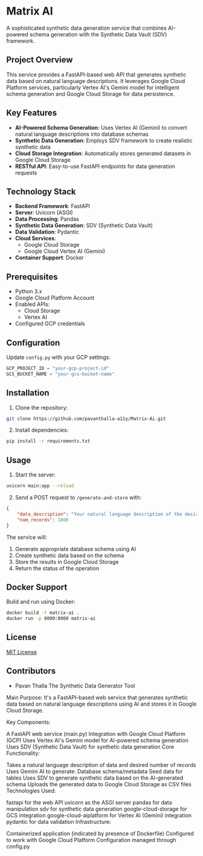 # Matrix AI

A sophisticated synthetic data generation service that combines AI-powered schema generation with the Synthetic Data Vault (SDV) framework.

## Project Overview

This service provides a FastAPI-based web API that generates synthetic data based on natural language descriptions. It leverages Google Cloud Platform services, particularly Vertex AI's Gemini model for intelligent schema generation and Google Cloud Storage for data persistence.

## Key Features

- **AI-Powered Schema Generation**: Uses Vertex AI (Gemini) to convert natural language descriptions into database schemas
- **Synthetic Data Generation**: Employs SDV framework to create realistic synthetic data
- **Cloud Storage Integration**: Automatically stores generated datasets in Google Cloud Storage
- **RESTful API**: Easy-to-use FastAPI endpoints for data generation requests

## Technology Stack

- **Backend Framework**: FastAPI
- **Server**: Uvicorn (ASGI)
- **Data Processing**: Pandas
- **Synthetic Data Generation**: SDV (Synthetic Data Vault)
- **Data Validation**: Pydantic
- **Cloud Services**: 
  - Google Cloud Storage
  - Google Cloud Vertex AI (Gemini)
- **Container Support**: Docker

## Prerequisites

- Python 3.x
- Google Cloud Platform Account
- Enabled APIs:
  - Cloud Storage
  - Vertex AI
- Configured GCP credentials

## Configuration

Update `config.py` with your GCP settings:
```python
GCP_PROJECT_ID = "your-gcp-project-id"
GCS_BUCKET_NAME = "your-gcs-bucket-name"
```

## Installation

1. Clone the repository:
```bash
git clone https://github.com/pavanthalla-a11y/Matrix-Ai.git
```

2. Install dependencies:
```bash
pip install -r requirements.txt
```

## Usage

1. Start the server:
```bash
uvicorn main:app --reload
```

2. Send a POST request to `/generate-and-store` with:
```json
{
    "data_description": "Your natural language description of the desired data",
    "num_records": 1000
}
```

The service will:
1. Generate appropriate database schema using AI
2. Create synthetic data based on the schema
3. Store the results in Google Cloud Storage
4. Return the status of the operation

## Docker Support

Build and run using Docker:
```bash
docker build -t matrix-ai .
docker run -p 8000:8000 matrix-ai
```

## License

[MIT License](LICENSE)

## Contributors

- Pavan Thalla
The Synthetic Data Generator Tool

Main Purpose: It's a FastAPI-based web service that generates synthetic data based on natural language descriptions using AI and stores it in Google Cloud Storage.

Key Components:

A FastAPI web service (main.py)
Integration with Google Cloud Platform (GCP)
Uses Vertex AI's Gemini model for AI-powered schema generation
Uses SDV (Synthetic Data Vault) for synthetic data generation
Core Functionality:

Takes a natural language description of data and desired number of records
Uses Gemini AI to generate:
Database schema/metadata
Seed data for tables
Uses SDV to generate synthetic data based on the AI-generated schema
Uploads the generated data to Google Cloud Storage as CSV files
Technologies Used:

fastapi for the web API
uvicorn as the ASGI server
pandas for data manipulation
sdv for synthetic data generation
google-cloud-storage for GCS integration
google-cloud-aiplatform for Vertex AI (Gemini) integration
pydantic for data validation
Infrastructure:

Containerized application (indicated by presence of Dockerfile)
Configured to work with Google Cloud Platform
Configuration managed through config.py
